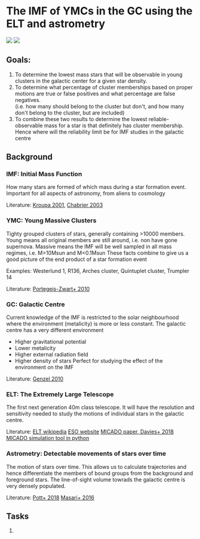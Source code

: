 # The IMF of YMCs in the GC using the ELT and astrometry

![](https://scx2.b-cdn.net/gfx/news/hires/2013/theoriginoft.jpg) 
![](https://apod.nasa.gov/apod/image/1601/30dor_hubble_3939.jpg)

## Goals: 
1. To determine the lowest mass stars that will be observable in young clusters
   in the galactic center for a given star density.
2. To determine what percentage of cluster memberships based on proper motions 
   are true or false positives and what percentage are false negatives.  
   (i.e. how many should belong to the cluster but don't, and how many don't
   belong to the cluster, but are included)
3. To combine these two results to determine the lowest reliable-observable mass
   for a star is that definitely has cluster membership. Hence where will the
   reliability limit be for IMF studies in the galactic centre
 
## Background

### IMF: Initial Mass Function

How many stars are formed of which mass during a star formation event. 
Important for all aspects of astronomy, from aliens to cosmology 

Literature: 
[Kroupa 2001](https://arxiv.org/abs/astro-ph/0102155), 
[Chabrier 2003](https://arxiv.org/abs/astro-ph/0304382)

### YMC: Young Massive Clusters

Tighty grouped clusters of stars, generally containing >10000 members. 
Young means all original members are still around, i.e. non have gone supernova.
Massive means the IMF will be well sampled in all mass regimes, i.e. M>10Msun and M<0.1Msun
These facts combine to give us a good picture of the end product of a star formation event

Examples: Westerlund 1, R136, Arches cluster, Quintuplet cluster, Trumpler 14

Literature: 
[Portegeis-Zwart+ 2010](https://arxiv.org/abs/1002.1961)

### GC: Galactic Centre

Current knowledge of the IMF is restricted to the solar neighbourhood where
the environment (metalicity) is more or less constant. 
The galactic centre has a very different environment
- Higher gravitational potential
- Lower metalicity
- Higher external radiation field
- Higher density of stars
Perfect for studying the effect of the environment on the IMF

Literature: 
[Genzel 2010](https://arxiv.org/abs/1006.0064)


### ELT: The Extremely Large Telescope

The first next generation 40m class telescope.
It will have the resolution and sensitivity needed to study the motions of 
individual stars in the galactic centre.

Literature:
[ELT wikipedia](https://de.wikipedia.org/wiki/Extremely_Large_Telescope)
[ESO website](https://www.eso.org/public/austria/teles-instr/elt/)
[MICADO paper, Davies+ 2018](https://arxiv.org/pdf/1807.10003.pdf)
[MICADO simulation tool in python](https://simcado.readthedocs.io/en/latest/)

### Astrometry: Detectable movements of stars over time

The motion of stars over time. This allows us to calculate trajectories and 
hence differentiate the members of bound groups from the background and 
foreground stars.
The line-of-sight volume towrads the galactic centre is very densely populated.

Literature:
[Pott+ 2018](https://arxiv.org/ftp/arxiv/papers/1807/1807.07402.pdf)
[Masari+ 2016](https://arxiv.org/pdf/1607.04412.pdf)
  
## Tasks
 1.  

